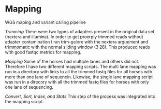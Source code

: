 # Mapping
WGS maping and variant calling pipeline

*Trimming*
There were two types of adapters present in the original data set (nextera and illumina).  In order to get proerply trimmed reads without adapter contamination I ran trim-galore with the nextera arguement and trimmomatic with the normal sliding window (3:28).  This produced reads with good fastqc metrics for mapping.

*Mapping*
Some of the horses had multiple lanes and others did not.  Therefore I have two different mapping scripts.  The multi lane mapping was run in a directory with links to all the trimmed fastq files for all horses with more than one lane of sequencin.  Likewise, the single lane mapping script was run in a direcory with all the trimmed fastq files for horses with only one lane of sequencing.

*Convert, Sort, Index, and Stats*
This step of the process was integrated into the mapping script.
